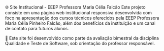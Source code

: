 🌐 Site Institucional - EEEP Professora Maria Célia Falcão
Este projeto consiste em uma página web institucional responsiva desenvolvida com foco na apresentação dos cursos técnicos oferecidos pela EEEP Professora Maria Célia Pinheiro Falcão, além dos benefícios da instituição e um canal de contato para futuros alunos.

🔧 Este site foi desenvolvido como parte da avaliação bimestral da disciplina Qualidade e Teste de Software, sob orientação do professor responsável.
